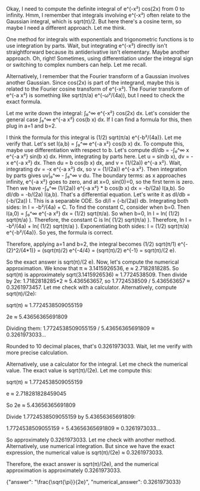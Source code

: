 <think>
Okay, I need to compute the definite integral of e^(-x²) cos(2x) from 0 to infinity. Hmm, I remember that integrals involving e^(-x²) often relate to the Gaussian integral, which is sqrt(π)/2. But here there's a cosine term, so maybe I need a different approach. Let me think.

One method for integrals with exponentials and trigonometric functions is to use integration by parts. Wait, but integrating e^(-x²) directly isn't straightforward because its antiderivative isn't elementary. Maybe another approach. Oh, right! Sometimes, using differentiation under the integral sign or switching to complex numbers can help. Let me recall.

Alternatively, I remember that the Fourier transform of a Gaussian involves another Gaussian. Since cos(2x) is part of the integrand, maybe this is related to the Fourier cosine transform of e^(-x²). The Fourier transform of e^(-a x²) is something like sqrt(π/a) e^(-ω²/(4a)), but I need to check the exact formula.

Let me write down the integral: ∫₀^∞ e^{-x²} cos(2x) dx. Let's consider the general case ∫₀^∞ e^{-a x²} cos(b x) dx. If I can find a formula for this, then plug in a=1 and b=2.

I think the formula for this integral is (1/2) sqrt(π/a) e^{-b²/(4a)}. Let me verify that. Let's set I(a,b) = ∫₀^∞ e^{-a x²} cos(b x) dx. To compute this, maybe use differentiation with respect to b. Let's compute dI/db = -∫₀^∞ x e^{-a x²} sin(b x) dx. Hmm, integrating by parts here. Let u = sin(b x), dv = -x e^{-a x²} dx. Then du = b cos(b x) dx, and v = (1/(2a)) e^{-a x²}. Wait, integrating dv = -x e^{-a x²} dx, so v = (1/(2a)) e^{-a x²}. Then integration by parts gives uv|₀^∞ - ∫₀^∞ v du. The boundary terms: as x approaches infinity, e^{-a x²} goes to zero, and at x=0, sin(0)=0, so the first term is zero. Then we have -∫₀^∞ (1/(2a)) e^{-a x²} * b cos(b x) dx = -b/(2a) I(a,b). So dI/db = -b/(2a) I(a,b). That's a differential equation. Let's write it as dI/db = (-b/(2a)) I. This is a separable ODE. So dI/I = (-b/(2a)) db. Integrating both sides: ln I = -b²/(4a) + C. To find the constant C, consider when b=0. Then I(a,0) = ∫₀^∞ e^{-a x²} dx = (1/2) sqrt(π/a). So when b=0, ln I = ln( (1/2) sqrt(π/a) ). Therefore, the constant C is ln( (1/2) sqrt(π/a) ). Therefore, ln I = -b²/(4a) + ln( (1/2) sqrt(π/a) ). Exponentiating both sides: I = (1/2) sqrt(π/a) e^{-b²/(4a)}. So yes, the formula is correct.

Therefore, applying a=1 and b=2, the integral becomes (1/2) sqrt(π/1) e^{-(2)^2/(4*1)} = (sqrt(π)/2) e^{-4/4} = (sqrt(π)/2) e^{-1} = sqrt(π)/(2 e).

So the exact answer is sqrt(π)/(2 e). Now, let's compute the numerical approximation. We know that π ≈ 3.1415926536, e ≈ 2.7182818285. So sqrt(π) is approximately sqrt(3.1415926536) ≈ 1.7724538509. Then divide by 2e: 1.7182818285*2 ≈ 5.436563657, so 1.7724538509 / 5.436563657 ≈ 0.3261973457. Let me check with a calculator. Alternatively, compute sqrt(π)/(2e):

sqrt(π) ≈ 1.7724538509055159

2e ≈ 5.43656365691809

Dividing them: 1.7724538509055159 / 5.43656365691809 ≈ 0.3261973033...

Rounded to 10 decimal places, that's 0.3261973033. Wait, let me verify with more precise calculation.

Alternatively, use a calculator for the integral. Let me check the numerical value. The exact value is sqrt(π)/(2e). Let me compute this:

sqrt(π) ≈ 1.7724538509055159

e ≈ 2.718281828459045

So 2e ≈ 5.43656365691809

Divide 1.7724538509055159 by 5.43656365691809:

1.7724538509055159 ÷ 5.43656365691809 ≈ 0.3261973033...

So approximately 0.3261973033. Let me check with another method. Alternatively, use numerical integration. But since we have the exact expression, the numerical value is sqrt(π)/(2e) ≈ 0.3261973033.

Therefore, the exact answer is sqrt(π)/(2e), and the numerical approximation is approximately 0.3261973033.
</think>

{"answer": "\\frac{\\sqrt{\\pi}}{2e}", "numerical_answer": 0.3261973033}
